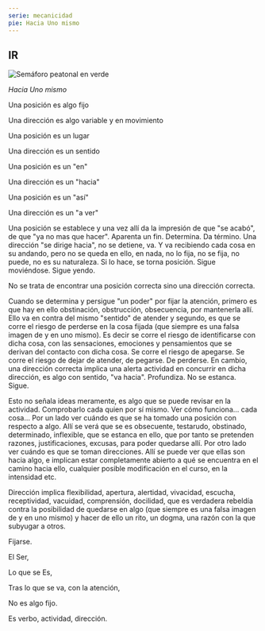 ```yaml
---
serie: mecanicidad
pie: Hacia Uno mismo
---
```


## IR

![Semáforo peatonal en verde](/foto/P1110385.webp)

_Hacia Uno mismo_

Una posición es algo fijo

Una dirección es algo variable y en movimiento

Una posición es un lugar

Una dirección es un sentido

Una posición es un "en"

Una dirección es un "hacia"

Una posición es un "así"

Una dirección es un "a ver"

Una posición se establece y una vez allí da la impresión de que "se acabó", de que "ya no mas que hacer". Aparenta un fin. Determina. Da término.
Una dirección "se dirige hacia", no se detiene, va. Y va recibiendo cada cosa en su andando, pero no se queda en ello, en nada, no lo fija, no se fija, no puede, no es su naturaleza. Si lo hace, se torna posición. Sigue moviéndose. Sigue yendo.

No se trata de encontrar una posición correcta sino una dirección correcta.

Cuando se determina y persigue "un poder" por fijar la atención, primero es que hay en ello obstinación, obstrucción, obsecuencia, por mantenerla allí. Ello va en contra del mismo "sentido" de atender y segundo, es que se corre el riesgo de perderse en la cosa fijada (que siempre es una falsa imagen de y en uno mismo). Es decir se corre el riesgo de identificarse con dicha cosa, con las sensaciones, emociones y pensamientos que se derivan del contacto con dicha cosa. Se corre el riesgo de apegarse. Se corre el riesgo de dejar de atender, de pegarse. De perderse.
En cambio, una dirección correcta implica una alerta actividad en concurrir en dicha dirección, es algo con sentido, "va hacia". Profundiza. No se estanca. Sigue.

Esto no señala ideas meramente, es algo que se puede revisar en la actividad.
Comprobarlo cada quien por sí mismo.
Ver cómo funciona… cada cosa…
Por un lado ver cuándo es que se ha tomado una posición con respecto a algo. Allí se verá que se es obsecuente, testarudo, obstinado, determinado, inflexible, que se estanca en ello, que por tanto se pretenden razones, justificaciones, excusas, para poder quedarse allí.
Por otro lado ver cuándo es que se toman direcciones. Allí se puede ver que ellas son hacia algo, e implican estar completamente abierto a qué se encuentra en el camino hacia ello, cualquier posible modificación en el curso, en la intensidad etc.

Dirección implica flexibilidad, apertura, alertidad, vivacidad, escucha, receptividad, vacuidad, comprensión, docilidad, que es verdadera rebeldía contra la posibilidad de quedarse en algo (que siempre es una falsa imagen de y en uno mismo) y hacer de ello un rito, un dogma, una razón con la que subyugar a otros.

Fijarse.

El Ser,

Lo que se Es,

Tras lo que se va, con la atención,

No es algo fijo.

Es verbo, actividad, dirección.
